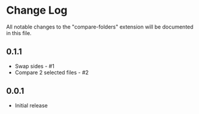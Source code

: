 # Change Log

All notable changes to the "compare-folders" extension will be documented in this file.

## 0.1.1

- Swap sides - #1
- Compare 2 selected files - #2

## 0.0.1

- Initial release